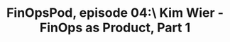 ---
title: FinOpsPod, episode 04:\ Kim Wier - FinOps as Product, Part 1
description: Kim Wier, Director of Efficiency Engineering at Target joins the show and shares her career path, how she has built her team, leveraging Target's culture and commitment to learn. We also dive into the why and how Kim's team are building their own FinOps toolset. You do not want to miss this conversation!
date-added: Apr 2022
type: Podcast
source: FinOps Foundation
label: 
cloud-provider: 
  - Multi-Cloud
framework-capabilities:
  - FinOps Education & Enablement
  - Establishing FinOps Culture
link: https://open.spotify.com/episode/5UOje2v5l6DiGMrqWAdw3h
permalink: /resources/not-here/
listing: true
---
